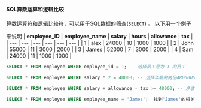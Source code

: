 #### SQL算数运算和逻辑比较

算数运算符和逻辑比较符，可以用于SQL数据的筛查(`SELECT`) 。
以下用一个例子

来说明
| **employee_ID** | **employee_name** | **salary** | **hours** | **allowance** | **tax** |
| --- | --- | --- | --- | --- | --- |
| 1   | alex | 24000 | 10  | 1000 | 1000 |
| 2   | John | 55000 | 11  | 3000 | 2000 |
| 3   | James | 52000 | 7   | 3000 | 2000 |
| 4   | Sam | 24000 | 11  | 1000 | 1000 |

```sql
SELECT * FROM employee WHERE employee_id = 1; -- 选择员工号为 1 的员工

SELECT * FROM employee WHERE salary * 2 = 48000; -- 选择年薪的两倍48000USD的员工

SELECT * FROM employee WHERE salary + allowance - tax >= 48000; -- 净收入大于于48000

SELECT * FROM employee WHERE employee_name = 'James';  找到'James'的相关信息
```